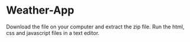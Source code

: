 # Weather-App

Download the file on your computer and extract the zip file. Run the html, css and javascript files in a text editor.
